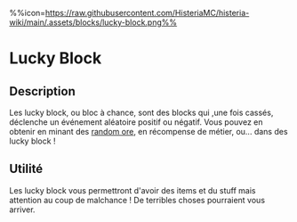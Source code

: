 %%icon=https://raw.githubusercontent.com/HisteriaMC/histeria-wiki/main/.assets/blocks/lucky-block.png%%

# Lucky Block 

## Description 
Les lucky block, ou bloc à chance, sont des blocks qui ,une fois cassés, déclenche un événement aléatoire positif ou négatif. Vous pouvez en obtenir en minant des [random ore](https://histeria.fr/wiki/blocks/random-ore), en récompense de métier, ou... dans des lucky block !

## Utilité
Les lucky block vous permettront d'avoir des items et du stuff mais attention au coup de malchance ! De terribles choses pourraient vous arriver.